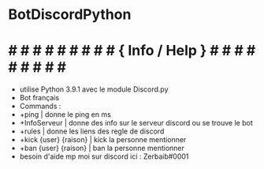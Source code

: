 # BotDiscordPython

# # # # # # # # # # { Info / Help } # # # # # # # # # #
- utilise Python 3.9.1 avec le module Discord.py
- Bot français
- Commands :
- +ping | donne le ping en ms
- +InfoServeur | donne des info sur le serveur discord ou se trouve le bot
- +rules | donne les liens des regle de discord
- +kick {user} {raison} | kick la personne mentionner
- +ban {user} {raison} | ban la personne mentionner
- besoin d'aide mp moi sur discord ici : Zerbaib#0001
